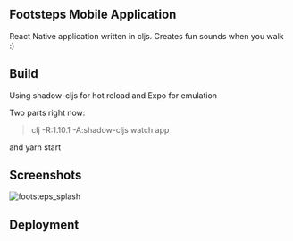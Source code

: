 ## Footsteps Mobile Application ##
React Native application written in cljs.
Creates fun sounds when you walk :)

## Build ##
Using shadow-cljs for hot reload and Expo for emulation


Two parts right now:
 > clj -R:1.10.1 -A:shadow-cljs watch app

and yarn start

## Screenshots ##
![footsteps_splash](https://user-images.githubusercontent.com/923211/76170676-30133880-6152-11ea-8d47-65ccfd01e180.png)


## Deployment ##
